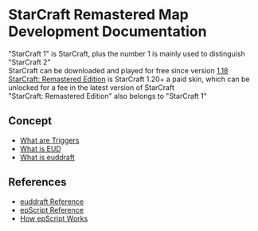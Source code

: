# StarCraft Remastered Map Development Documentation

"StarCraft 1" is StarCraft, plus the number 1 is mainly used to distinguish "StarCraft 2"  
StarCraft can be downloaded and played for free since version [1.18](https://news.blizzard.com/en-gb/starcraft/20674424/starcraft-brood-war-patch-1-18-patch-notes)  
[StarCraft: Remastered Edition](https://news.blizzard.com/en-gb/starcraft/20977641/starcraft-remastered-is-live) is StarCraft 1.20+ a paid skin, which can be unlocked for a fee in the latest version of StarCraft  
"StarCraft: Remastered Edition" also belongs to "StarCraft 1"

## Concept
- [What are Triggers](What-are-Triggers.md)
- [What is EUD](What-is-EUD.md)
- [What is euddraft](What-is-euddraft.md)

## References
- [euddraft Reference](euddraft-Reference.md)
- [epScript Reference](epScript-Reference.md)
- [How epScript Works](How-epScript-Works.md)